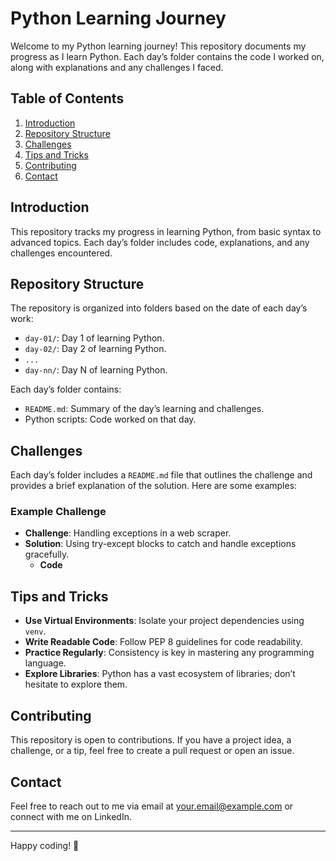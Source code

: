 # Python Learning Journey

Welcome to my Python learning journey! This repository documents my progress as I learn Python. Each day’s folder contains the code I worked on, along with explanations and any challenges I faced.

## Table of Contents

1. [Introduction](#introduction)
2. [Repository Structure](#repository-structure)
3. [Challenges](#challenges)
4. [Tips and Tricks](#tips-and-tricks)
5. [Contributing](#contributing)
6. [Contact](#contact)

## Introduction

This repository tracks my progress in learning Python, from basic syntax to advanced topics. Each day’s folder includes code, explanations, and any challenges encountered.

## Repository Structure

The repository is organized into folders based on the date of each day’s work:

- `day-01/`: Day 1 of learning Python.
- `day-02/`: Day 2 of learning Python.
- `...`
- `day-nn/`: Day N of learning Python.

Each day’s folder contains:
- `README.md`: Summary of the day’s learning and challenges.
- Python scripts: Code worked on that day.

## Challenges

Each day’s folder includes a `README.md` file that outlines the challenge and provides a brief explanation of the solution. Here are some examples:

### Example Challenge

- **Challenge**: Handling exceptions in a web scraper.
- **Solution**: Using try-except blocks to catch and handle exceptions gracefully.
  - **Code**

## Tips and Tricks

- **Use Virtual Environments**: Isolate your project dependencies using `venv`.
- **Write Readable Code**: Follow PEP 8 guidelines for code readability.
- **Practice Regularly**: Consistency is key in mastering any programming language.
- **Explore Libraries**: Python has a vast ecosystem of libraries; don’t hesitate to explore them.

## Contributing

This repository is open to contributions. If you have a project idea, a challenge, or a tip, feel free to create a pull request or open an issue.

## Contact

Feel free to reach out to me via email at [your.email@example.com](mailto:your.email@example.com) or connect with me on LinkedIn.

---

Happy coding! 🐍
